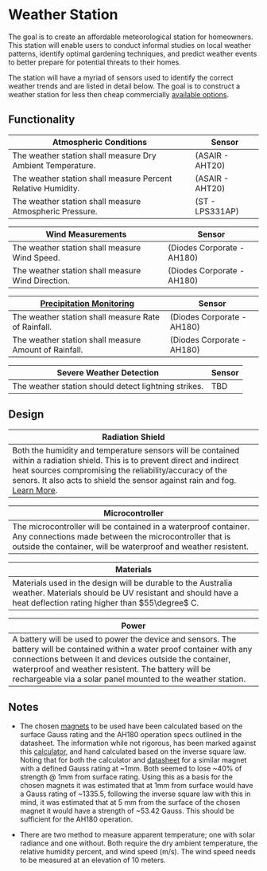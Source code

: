 # Weather Station

The goal is to create an affordable meteorological station for homeowners. This station will enable users to conduct informal studies on local weather patterns, identify optimal gardening techniques, and predict weather events to better prepare for potential threats to their homes.

The station will have a myriad of sensors used to identify the correct weather trends and are listed in detail below. The goal is to construct a weather station for less then cheap commercially [available options](https://www.bunnings.com.au/holman-aspect-wireless-data-centre-weather-station_p3110644).

## Functionality

| Atmospheric Conditions                                       | Sensor          |
| ------------------------------------------------------------ | --------------- |
| The weather station shall measure Dry Ambient Temperature.   | (ASAIR - AHT20) |
| The weather station shall measure Percent Relative Humidity. | (ASAIR - AHT20) |
| The weather station shall measure Atmospheric Pressure.      | (ST - LPS331AP) |

| Wind Measurements                                 | Sensor                     |
| ------------------------------------------------- | -------------------------- |
| The weather station shall measure Wind Speed.     | (Diodes Corporate - AH180) |
| The weather station shall measure Wind Direction. | (Diodes Corporate - AH180) |

| [Precipitation Monitoring](https://smartsolutions4home.com/ss4h-rg-rain-gauge/) | Sensor                     |
| ------------------------------------------------------------------------------- | -------------------------- |
| The weather station shall measure Rate of Rainfall.                             | (Diodes Corporate - AH180) |
| The weather station shall measure Amount of Rainfall.                           | (Diodes Corporate - AH180) |

| Severe Weather Detection                             | Sensor |
| ---------------------------------------------------- | ------ |
| The weather station should detect lightning strikes. | TBD    |

## Design

| Radiation Shield                                                                                                                                                                                                                                                                                                                                                                                                   |
| ------------------------------------------------------------------------------------------------------------------------------------------------------------------------------------------------------------------------------------------------------------------------------------------------------------------------------------------------------------------------------------------------------------------ |
| Both the humidity and temperature sensors will be contained within a radiation shield. This is to prevent direct and indirect heat sources compromising the reliability/accuracy of the senors. It also acts to shield the sensor against rain and fog. [Learn More](https://www.instrumentchoice.com.au/news/instrument-choice-experiment-what-is-the-function-of-a-solar-radiation-shield-on-a-weather-station). |

| Microcontroller                                                                                                                                                                            |
| ------------------------------------------------------------------------------------------------------------------------------------------------------------------------------------------ |
| The microcontroller will be contained in a waterproof container. Any connections made between the microcontroller that is outside the container, will be waterproof and weather resistent. |

| Materials                                                                                                                                                                   |
| --------------------------------------------------------------------------------------------------------------------------------------------------------------------------- |
| Materials used in the design will be durable to the Australia weather. Materials should be UV resistant and should have a heat deflection rating higher than $55\degree$ C. |

| Power |
| ----- |
| A battery will be used to power the device and sensors. The battery will be contained within a water proof container with any connections between it and devices outside the container, waterproof and weather resistent. The battery will be rechargeable via a solar panel mounted to the weather station. |

## Notes

- The chosen [magnets](https://www.digikey.com.au/en/products/detail/radial-magnets-inc/8015/15276818) to be used have been calculated based on the surface Gauss rating and the AH180 operation specs outlined in the datasheet. The information while not rigorous, has been marked against this [calculator](https://www.kjmagnetics.com/calculator.asp?calcType=disc),
  and hand calculated based on the inverse square law. Noting that for both the calculator and [datasheet](https://docs.rs-online.com/c755/0900766b813e101b.pdf) for a similar magnet with a defined Gauss rating at ~1mm. Both seemed to lose ~40% of strength @ 1mm from surface rating.
  Using this as a basis for the chosen magnets it was estimated that at 1mm from surface would have a Gauss rating of ~1335.5, following the inverse square law with this in mind, it was estimated that at 5 mm from the surface of the chosen magnet it would have a strength of ~53.42 Gauss.
  This should be sufficient for the AH180 operation.

- There are two method to measure apparent temperature; one with solar radiance and one without. Both require the dry ambient temperature, the relative humidity percent, and wind speed (m/s). The wind speed needs to be measured at an elevation of 10 meters.
